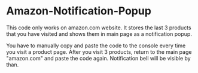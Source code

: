 # Amazon-Notification-Popup
 
This code only works on amazon.com website. It stores the last 3 products that you have visited and shows them in main page as a notification popup.

You have to manually copy and paste the code to the console every time you visit a product page. After you visit 3 products, return to the main page "amazon.com" and paste the code
again. Notification bell will be visible by than.
